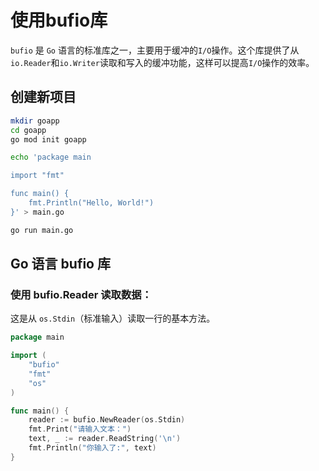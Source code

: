 使用bufio库
==========

`bufio` 是 `Go` 语言的标准库之一，主要用于缓冲的`I/O`操作。这个库提供了从`io.Reader`和`io.Writer`读取和写入的缓冲功能，这样可以提高`I/O`操作的效率。

## 创建新项目

```bash
mkdir goapp
cd goapp
go mod init goapp

echo 'package main

import "fmt"

func main() {
	fmt.Println("Hello, World!")
}' > main.go

go run main.go
```

## Go 语言 bufio 库

### 使用 bufio.Reader 读取数据：
这是从 `os.Stdin`（标准输入）读取一行的基本方法。

```go
package main

import (
	"bufio"
	"fmt"
	"os"
)

func main() {
	reader := bufio.NewReader(os.Stdin)
	fmt.Print("请输入文本：")
	text, _ := reader.ReadString('\n')
	fmt.Println("你输入了:", text)
}
```

